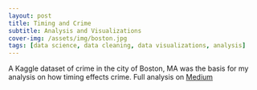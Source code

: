 ```yaml
---
layout: post
title: Timing and Crime
subtitle: Analysis and Visualizations
cover-img: /assets/img/boston.jpg
tags: [data science, data cleaning, data visualizations, analysis]
---
```


A Kaggle dataset of crime in the city of Boston, MA was the basis for my analysis on how timing effects crime. 
Full analysis on [Medium](https://medium.com/@matthewdmeans/how-does-boston-crime-change-over-periods-of-time-309463f5ba73)
